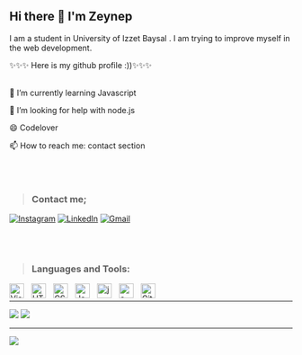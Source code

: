 ## Hi there 👋 I'm Zeynep  


 I am a student in University of Izzet Baysal . I am trying to improve myself in the web development.

 
 ✨✨✨ Here is my github profile :))✨✨✨ 
 <br><br>
 
   🌱 I’m currently learning Javascript
  
   🤔 I’m looking for help with node.js
   
   😄 Codelover
  
   📫 How to reach me: contact section

<br><br>
> ### Contact me;

[![Instagram](https://img.shields.io/badge/Instagram-000000?style=for-the-badge&logo=Instagram&logoColor=whit)](https://www.instagram.com/zeynep.deler) 
[![LinkedIn](https://img.shields.io/badge/LinkedIn-0077B5?style=for-the-badge&logo=linkedin&logoColor=white)](https://www.linkedin.com/in/zeynep-deler-2a297a21a )
[![Gmail](https://img.shields.io/badge/Gmail-D14836?style=for-the-badge&logo=gmail&logoColor=white)](mailto:zeynepdeler@gmail.com)



<br><br>
> ### Languages and Tools: 
<img align="left" alt="Visual Studio Code" width="26px" src="https://cdn.jsdelivr.net/gh/devicons/devicon/icons/vscode/vscode-original.svg" style="padding-right:10px;" />
<img align="left" alt="HTML5" width="26px" src="https://cdn.jsdelivr.net/gh/devicons/devicon/icons/html5/html5-original.svg" style="padding-right:10px;" />
<img align="left" alt="CSS3" width="26px" src="https://cdn.jsdelivr.net/gh/devicons/devicon/icons/css3/css3-original.svg" style="padding-right:10px;" />
<img align="left" alt="JavaScript" width="26px" src="https://cdn.jsdelivr.net/gh/devicons/devicon/icons/javascript/javascript-original.svg" style="padding-right:10px;" />
<img align="left" alt="java" width="26px" src="https://cdn.jsdelivr.net/gh/devicons/devicon/icons/java/java-original.svg" style="padding-right:10px;" />
<img align="left" alt="c" width="26px" src="https://cdn.jsdelivr.net/gh/devicons/devicon/icons/c/c-original.svg" style="padding-right:10px;" />
<img align="left" alt="Git" width="26px" src="https://cdn.jsdelivr.net/gh/devicons/devicon/icons/git/git-original.svg" style="padding-right:10px;" /> 
<br><hr>

![](https://github-readme-streak-stats.herokuapp.com/?user=justcodess&theme=dark&hide_border=false)
![](https://github-readme-stats.vercel.app/api/top-langs/?username=justcodess&theme=dark&hide_border=false&include_all_commits=true&count_private=false&layout=compact)<hr>


[![](https://visitcount.itsvg.in/api?id=justcodess&icon=5&color=4)](https://visitcount.itsvg.in)

<!--

## 🏆 GitHub Trophies
![](https://github-profile-trophy.vercel.app/?username=justcodess&theme=radical&no-frame=false&no-bg=true&margin-w=4)

### ✍️ Random Dev Quote
![](https://quotes-github-readme.vercel.app/api?type=horizontal&theme=dark)

**justcodess/justcodess** is a ✨ _special_ ✨ repository because its `README.md` (this file) appears on your GitHub profile.

Here are some ideas to get you started:

- 🔭 I’m currently working on ...
- 🌱 I’m currently learning ...
- 👯 I’m looking to collaborate on ...
- 🤔 I’m looking for help with ...
- 💬 Ask me about ...
- 📫 How to reach me: ...
- 😄 Pronouns: ...
- ⚡ Fun fact: ...
-->
